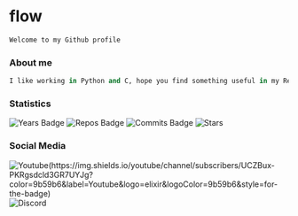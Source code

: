 # flow

```python
Welcome to my Github profile
```
### About me
```python
I like working in Python and C, hope you find something useful in my Repos
```
### Statistics
![Years Badge](https://badges.pufler.dev/visits/flowitoo/flowitoo?style=for-the-badge&logo=elixir&logoColor=9b59b6&color=9b59b6&label=profile+visits)
![Repos Badge](https://badges.pufler.dev/repos/flowitoo?style=for-the-badge&logo=elixir&logoColor=9b59b6&color=9b59b6)
![Commits Badge](https://badges.pufler.dev/commits/all/flowitoo?style=for-the-badge&logo=elixir&logoColor=9b59b6&color=9b59b6&label=commits)
![Stars](https://img.shields.io/github/stars/flowitoo?color=9b59b6&logo=elixir&logoColor=9b59b6&style=for-the-badge)

### Social Media

![Youtube(https://img.shields.io/youtube/channel/subscribers/UCZBux-PKRgsdcld3GR7UYJg?color=9b59b6&label=Youtube&logo=elixir&logoColor=9b59b6&style=for-the-badge)](https://www.youtube.com/channel/UCZBux-PKRgsdcld3GR7UYJg)
![Discord](https://img.shields.io/badge/Discord-flow%238040-9b59b6?style=for-the-badge&logo=elixir&color=9b59b6&logoColor=9b59b6)
